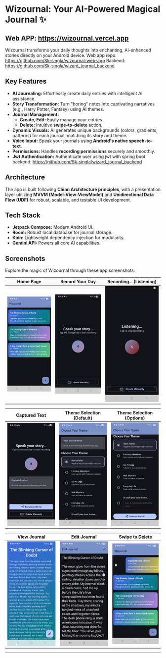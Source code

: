 # Wizournal: Your AI-Powered Magical Journal ✨

## Web APP: https://wizournal.vercel.app

Wizournal transforms your daily thoughts into enchanting, AI-enhanced stories directly on your Android device.
Web app repo: https://github.com/Sk-singla/wizournal-web-app
Backend: https://github.com/Sk-singla/wizard_journal_backend

## Key Features

* **AI Journaling:** Effortlessly create daily entries with intelligent AI assistance.
* **Story Transformation:** Turn "boring" notes into captivating narratives (e.g., Harry Potter, Fantasy) using AI themes.
* **Journal Management:**
  * **Create, Edit:** Easily manage your entries.
  * **Delete:** Intuitive **swipe-to-delete** action.
* **Dynamic Visuals:** AI generates unique backgrounds (colors, gradients, patterns) for each journal, matching its story and theme.
* **Voice Input:** Speak your journals using **Android's native speech-to-text**.
* **Permissions:** Handles **recording permissions** securely and smoothly.
* **Jwt Authentication:** Authenticate user using jwt with spring boot backend: https://github.com/Sk-singla/wizard_journal_backend

## Architecture

The app is built following **Clean Architecture principles**, with a presentation layer utilizing **MVVM (Model-View-ViewModel)** and **Unidirectional Data Flow (UDF)** for robust, scalable, and testable UI development.

## Tech Stack

* **Jetpack Compose:** Modern Android UI.
* **Room:** Robust local database for journal storage.
* **Koin:** Lightweight dependency injection for modularity.
* **Gemini API:** Powers all core AI capabilities.

## Screenshots

Explore the magic of Wizournal through these app screenshots:

| Home Page | Record Your Day | Recording... (Listening) |
| :--------: | :-------------: | :-----------------------: |
| ![Home Page](screenshots/home_page.jpg) | ![Record Your Day](screenshots/record_your_day.jpg) | ![Recording Day Listening State](screenshots/record_day_listening_state.jpg) |

| Captured Text | Theme Selection (Default) | Theme Selection (Options) |
| :------------: | :-----------------------: | :--------------------------: |
| ![Record Day Captured Text](screenshots/record_day_captured_text.jpg) | ![Theme Selection](screenshots/theme_selection.jpg) | ![Theme Selection 2](screenshots/theme_selection_2.jpg) |

| View Journal | Edit Journal | Swipe to Delete |
| :----------: | :----------: | :-------------: |
| ![View Journal](screenshots/view_journal.jpg) | ![Edit Journal](screenshots/edit_journal.jpg) | ![Swipe to Delete](screenshots/swipe_to_delete.jpg) |

---
